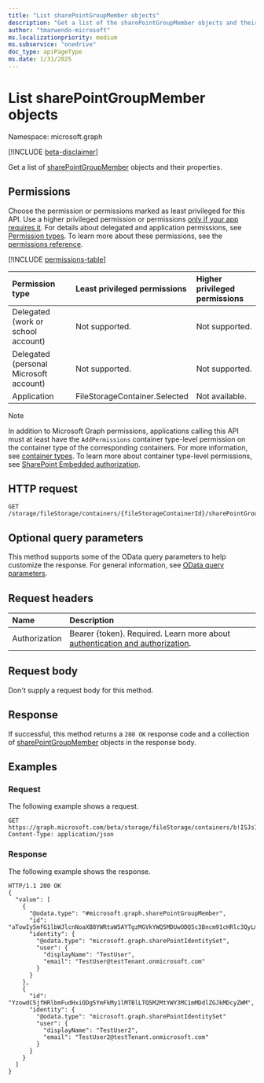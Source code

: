 ```yaml
---
title: "List sharePointGroupMember objects"
description: "Get a list of the sharePointGroupMember objects and their properties."
author: "tmarwendo-microsoft"
ms.localizationpriority: medium
ms.subservice: "onedrive"
doc_type: apiPageType
ms.date: 1/31/2025
---
```


# List sharePointGroupMember objects

Namespace: microsoft.graph

[!INCLUDE [beta-disclaimer](../../includes/beta-disclaimer.md)]

Get a list of [sharePointGroupMember](../resources/sharepointgroupmember.md) objects and their properties.

## Permissions

Choose the permission or permissions marked as least privileged for this API. Use a higher privileged permission or permissions [only if your app requires it](/graph/permissions-overview#best-practices-for-using-microsoft-graph-permissions). For details about delegated and application permissions, see [Permission types](/graph/permissions-overview#permission-types). To learn more about these permissions, see the [permissions reference](/graph/permissions-reference).

<!-- {
  "blockType": "ignored",
  "name": "sharepointgroup-list-members-permissions"
}
-->
[!INCLUDE [permissions-table](../includes/permissions/sharepointgroup-list-members-permissions.md)]

| Permission type                        | Least privileged permissions  | Higher privileged permissions |
| :------------------------------------- | :---------------------------- | :---------------------------- |
| Delegated (work or school account)     | Not supported.                | Not supported.                |
| Delegated (personal Microsoft account) | Not supported.                | Not supported.                |
| Application                            | FileStorageContainer.Selected | Not available.                |

> [!Note]
> In addition to Microsoft Graph permissions, applications calling this API must at least have the `AddPermissions` container type-level permission on the container type of the corresponding containers. For more information, see [container types](/sharepoint/dev/embedded/concepts/app-concepts/containertypes). To learn more about container type-level permissions, see [SharePoint Embedded authorization](/sharepoint/dev/embedded/concepts/app-concepts/auth#Authorization).

## HTTP request

<!-- {
  "blockType": "ignored"
}
-->
``` http
GET /storage/fileStorage/containers/{fileStorageContainerId}/sharePointGroups/{sharePointGroupId}/members
```

## Optional query parameters

This method supports some of the OData query parameters to help customize the response. For general information, see [OData query parameters](/graph/query-parameters).

## Request headers

|Name|Description|
|:---|:---|
|Authorization|Bearer {token}. Required. Learn more about [authentication and authorization](/graph/auth/auth-concepts).|

## Request body

Don't supply a request body for this method.

## Response

If successful, this method returns a `200 OK` response code and a collection of [sharePointGroupMember](../resources/sharepointgroupmember.md) objects in the response body.

## Examples

### Request

The following example shows a request.

``` http
GET https://graph.microsoft.com/beta/storage/fileStorage/containers/b!ISJs1WRro0y0EWgkUYcktDa0mE8zSlFEqFzqRn70Zwp1CEtDEBZgQICPkRbil_5Z/sharePointGroups/10/members
Content-Type: application/json

```

### Response

The following example shows the response.

``` http
HTTP/1.1 200 OK
{
  "value": [
    {
      "@odata.type": "#microsoft.graph.sharePointGroupMember",
      "id": "aTowIy5mfG1lbWJlcnNoaXB8YWRtaW5AYTgzMGVkYWQ5MDUwODQ5c3Bncm91cHRlc3QyLm9ubWljcm9zb2Z0LmNvbQ",
      "identity": {
        "@odata.type": "microsoft.graph.sharePointIdentitySet",
        "user": {
          "displayName": "TestUser",
          "email": "TestUser@testTenant.onmicrosoft.com"
        }
      }
    },
    {
      "id": "YzowdC5jfHRlbmFudHxiODg5YmFkMy1lMTBlLTQ5M2MtYWY3MC1mMDdlZGJkMDcyZWM",
      "identity": {
        "@odata.type": "microsoft.graph.sharePointIdentitySet"
        "user": {
          "displayName": "TestUser2",
          "email": "TestUser2@testTenant.onmicrosoft.com"
        }
      }
    }
  ]
}
```